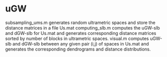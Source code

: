 # uGW
subsampling_ums.m generates random ultrametric spaces and store the distance matrices in a file Us.mat
computing_slb.m computes the uGW-slb and dGW-slb for Us.mat and generates corresponding distance matrices sorted by number of blocks in ultrametric spaces.
visual.m computes uGW-slb and dGW-slb between any given pair (i,j) of spaces in Us.mat and generates the corresponding dendrograms and distance distributions.
